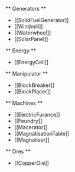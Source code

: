 ** Generators **
- [[SolidFuelGenerator]]
- [[Windmill]]
- [[Waterwheel]]
- [[SolarPanel]]

** Energy **
- [[EnergyCell]]

** Manipulator **
- [[BlockBreaker]]
- [[BlockPlacer]]

** Machines **
- [[ElectricFurance]]
- [[Foundry]]
- [[Macerator]]
- [[MagnatisationTable]]
- [[Magnatiser]]

** Ores **
- [[CopperOre]]